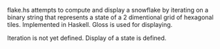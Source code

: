 flake.hs attempts to compute and display a snowflake by iterating on a binary string that represents a state of a 2 dimentional grid of hexagonal tiles. Implemented in Haskell. Gloss is used for displaying. 



Iteration is not yet defined. Display of a state is defined. 
